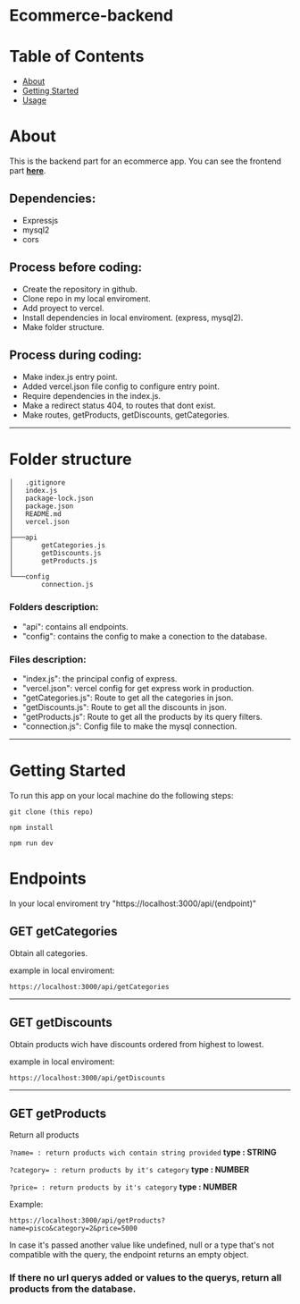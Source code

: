# Ecommerce-backend

# Table of Contents

- [About](#about)
- [Getting Started](#getting_started)
- [Usage](#usage)

# About <a name = "about"></a>

This is the backend part for an ecommerce app. You can see the frontend part <a href="https://github.com/LeoCaprile/ecommerce-frontend">**here**</a>.

## Dependencies:

- Expressjs
- mysql2
- cors

## Process before coding:

- Create the repository in github.
- Clone repo in my local enviroment.
- Add proyect to vercel.
- Install dependencies in local enviroment. (express, mysql2).
- Make folder structure.

## Process during coding:

- Make index.js entry point.
- Added vercel.json file config to configure entry point.
- Require dependencies in the index.js.
- Make a redirect status 404, to routes that dont exist.
- Make routes, getProducts, getDiscounts, getCategories.

<hr>

# Folder structure <a name = "folder_structure"></a>

```
│   .gitignore
│   index.js
│   package-lock.json
│   package.json
│   README.md
│   vercel.json
│
├───api
│       getCategories.js
│       getDiscounts.js
│       getProducts.js
│
└───config
        connection.js
```

### Folders description:

- "api": contains all endpoints.
- "config": contains the config to make a conection to the database.

### Files description:

- "index.js": the principal config of express.
- "vercel.json": vercel config for get express work in production.
- "getCategories.js": Route to get all the categories in json.
- "getDiscounts.js": Route to get all the discounts in json.
- "getProducts.js": Route to get all the products by its query filters.
- "connection.js": Config file to make the mysql connection.

<hr>

# Getting Started <a name = "getting_started"></a>

To run this app on your local machine do the following steps:

```
git clone (this repo)
```

```
npm install
```

```
npm run dev
```

# Endpoints <a name = "endpoints"></a>

In your local enviroment try "https://localhost:3000/api/(endpoint)"

## **GET** getCategories

Obtain all categories.

example in local enviroment:

```
https://localhost:3000/api/getCategories
```

<hr>

## **GET** getDiscounts

Obtain products wich have discounts ordered from highest to lowest.

example in local enviroment:

```
https://localhost:3000/api/getDiscounts
```

<hr>

## **GET** getProducts

Return all products

`?name= : return products wich contain string provided`
**type : STRING**

`?category= : return products by it's category`
**type : NUMBER**

`?price= : return products by it's category` **type : NUMBER**

Example:

```
https://localhost:3000/api/getProducts?name=pisco&category=2&price=5000
```

In case it's passed another value like undefined, null or a type that's not compatible with the query, the endpoint returns an empty object.

### <strong>If there no url querys added or values to the querys, return all products from the database.</strong>
